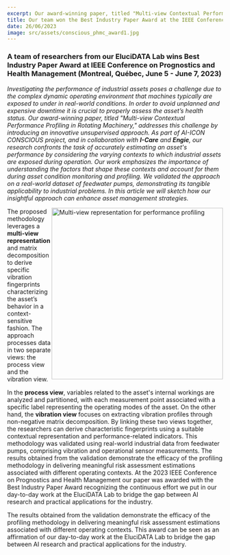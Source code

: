 ```yaml
---
excerpt: Our award-winning paper, titled "Multi-view Contextual Performance Profiling in Rotating Machinery," introduces an innovative unsupervised approach for asset performance profiling. The proposed methodology addresses the challenge of accurately estimating an asset's performance by considering the varying contexts to which industrial assets are exposed during operation.
title: Our team won the Best Industry Paper Award at the IEEE Conference on Prognostics and Health Management
date: 26/06/2023
image: src/assets/conscious_phmc_award1.jpg
---
```




<p><h3>A team of researchers from our EluciDATA Lab wins Best Industry Paper Award at IEEE Conference on Prognostics and Health Management (Montreal, Québec, June 5 - June 7, 2023)</h3>
<i>Investigating the performance of industrial assets poses a challenge due to the complex dynamic operating environment that machines typically are exposed to under in real-world conditions. In order to avoid unplanned and expensive downtime it is crucial to properly assess the asset’s health status. Our award-winning paper, titled "Multi-view Contextual Performance Profiling in Rotating Machinery," addresses this challenge by introducing an innovative unsupervised approach. As part of AI-ICON CONSCIOUS project, and in collaboration with <b>I-Care</b> and <b>Engie</b>, our research confronts the task of accurately estimating an asset's performance by considering the varying contexts to which industrial assets are exposed during operation. Our work emphasizes the importance of understanding the factors that shape these contexts and account for them during asset condition monitoring and profiling. We validated the approach on a real-world dataset of feedwater pumps, demonstrating its tangible applicability to industrial problems. In this article we will sketch how our insightful approach can enhance asset management strategies.</i></p>
<p><img alt="Multi-view representation for performance profiling" src="../img/blogs/conscious_phmc_award2b.png" style="float:right;width:400px;""/>
The proposed methodology leverages a <b>multi-view representation</b> and matrix decomposition to derive specific vibration fingerprints characterizing the asset’s behavior in a context-sensitive fashion. The approach processes data in two separate views: the process view and the vibration view.</p>

<p>In the <b>process view</b>, variables related to the asset's internal workings are analyzed and partitioned, with each measurement point associated with a specific label representing the operating modes of the asset.
On the other hand, the <b>vibration view</b> focuses on extracting vibration profiles through non-negative matrix decomposition. By linking these two views together, the researchers can derive characteristic fingerprints using a suitable contextual representation and performance-related indicators.
This methodology was validated using real-world industrial data from feedwater pumps, comprising vibration and operational sensor measurements. The results obtained from the validation demonstrate the efficacy of the profiling methodology in delivering meaningful risk assessment estimations associated with different operating contexts. At the 2023 IEEE Conference on Prognostics and Health Management our paper was awarded with the Best Industry Paper Award recognizing the continuous effort we put in our day-to-day work at the EluciDATA Lab to bridge the gap between AI research and practical applications for the industry.</p>

<p>The results obtained from the validation demonstrate the efficacy of the profiling methodology in delivering meaningful risk assessment estimations associated with different operating contexts.
This award can be seen as an affirmation of our day-to-day work at the EluciDATA Lab to bridge the gap between AI research and practical applications for the industry.</p>
